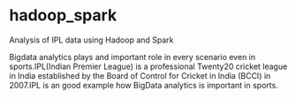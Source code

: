 # hadoop_spark
Analysis of IPL data using Hadoop and Spark  

Bigdata analytics plays and important role in every scenario even in sports.IPL(Indian Premier League) is a professional Twenty20 cricket league in India  established by the Board of Control for Cricket in India (BCCI) in 2007.IPL is an good example how BigData analytics is important in sports.

